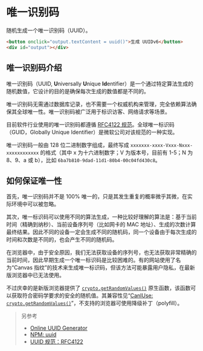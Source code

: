 # 唯一识别码
随机生成一个唯一识别码（UUID）。

```html demo .doc
<button onclick="output.textContent = uuid()">生成 UUIDv6</button>
<div id="output"></div>
```

## 唯一识别码介绍
唯一识别码（UUID, **U**niversally **U**nique **Id**entifier）是一个通过特定算法生成的随机数值，它设计的目的是确保每次生成的数值都是不同的。

唯一识别码无需通过数据库记录，也不需要一个权威机构来管理，完全依赖算法确保其全球唯一性。唯一识别码被广泛用于标识访客、网络请求等场景。

目前软件行业使用的唯一识别码都遵循 [RFC4122 规范](http://www.ietf.org/rfc/rfc4122.txt)。全球唯一标识码（GUID，Globally Unique Identifier）是微软公司对该规范的一种实现。

唯一识别码一般由 128 位二进制数字组成，最终写成 `xxxxxxx-xxxx-Vxxx-Nxxx-xxxxxxxxxxxx` 的格式（其中 x 为十六进制数字；V 为版本号，目前有 1-5；N 为 8、9、a 或 b），比如 `6ba7b810-9dad-11d1-80b4-00c04fd430c8`。

## 如何保证唯一性
首先，唯一识别码并不是 100% 唯一的，只是其发生重复的概率微乎其微，在实际环境中可以被忽略。

其次，唯一标识码可以使用不同的算法生成，一种比较好理解的算法是：基于当前时间（精确到纳秒）、当前设备序列号（比如网卡的 MAC 地址）、生成的次数计算最终结果。因此不同的设备一定会生成不同的随机码，同一个设备由于每次生成的时间和次数是不同的，也会产生不同的随机码。

在浏览器中，由于安全原因，我们无法获取设备的序列号，也无法获取非常精确的当前时间，因此早期生成一个唯一标识码是比较困难的。有的网站使用了名为“Canvas 指纹”的技术来生成唯一标识码，但该方法可能暴露用户隐私，在最新版浏览器中已无法使用。

不过庆幸的是新版浏览器提供了 [`crypto.getRandomValues()`](https://developer.mozilla.org/docs/Web/API/Crypto/getRandomValues) 原生函数，该函数可以获取符合密码学要求的安全的随机值。其兼容性见“[CanIUse: `crypto.getRandomValues()`](https://caniuse.com/#search=getRandomValues)”，不支持的浏览器可使用降级补丁（polyfill）。

> 另参考
> - [Online UUID Generator](https://www.uuidgenerator.net/)
> - [NPM: uuid](https://www.npmjs.com/package/uuid)
> - [UUID 规范：RFC4122](http://www.ietf.org/rfc/rfc4122.txt)